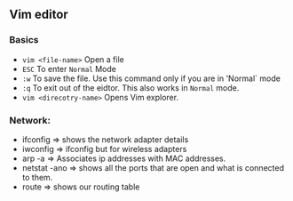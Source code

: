 ## Vim editor

### Basics

 - `vim <file-name>` Open a file
 - `ESC` To enter `Normal` Mode
 - `:w` To save the file. Use this command only if you are in 'Normal` mode
 - `:q` To exit out of the eidtor. This also works in `Normal` mode.
 - `vim <direcotry-name>` Opens Vim explorer.


### Network:
 - ifconfig => shows the network adapter details 
 - iwconfig => ifconfig but for wireless adapters
 - arp -a => Associates ip addresses with MAC addresses.
 - netstat -ano => shows all the ports that are open and what is connected to them.
 - route => shows our routing table
